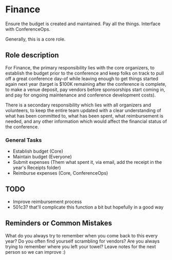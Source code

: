 # Finance

Ensure the budget is created and maintained. Pay all the things. Interface with ConferenceOps.

Generally, this is a core role.

## Role description

For Finance, the primary responsibility lies with the core organizers, to establish the budget prior to the conference and keep folks on track to pull off a great conference day-of while leaving enough to get things started again next year (target is $100K remaining after the conference is complete, to make a venue deposit, pay vendors before sponsorships start coming in, and pay for ongoing maintenance and conference development costs).

There is a secondary responsibility which lies with all organizers and volunteers, to keep the entire team updated with a clear understanding of what has been committed to, what has been spent, what reimbursement is needed, and any other information which would affect the financial status of the conference.

### General Tasks

* Establish budget (Core)
* Maintain budget (Everyone)
* Submit expenses (Them what spent it, via email, add the receipt in the year's Receipts folder)
* Reimburse expenses (Core, ConferenceOps)

## TODO

* Improve reimbursement process
* 501c3? that'll complicate this function a bit but hopefully in a good way

## Reminders or Common Mistakes

What do you always try to remember when you come back to this every year? Do you often find yourself scrambling for vendors? Are you always trying to remember where you left your towel? Leave notes for the next person so we can improve :)
